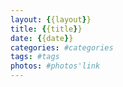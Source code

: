 ```yaml
---
layout: {{layout}}
title: {{title}}
date: {{date}}
categories: #categories 
tags: #tags
photos: #photos'link
---
```

